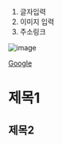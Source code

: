 1. 글자입력
2. 이미지 입력
3. 주소링크


![image](https://cdn-icons-png.flaticon.com/512/1829/1829050.png)

[Google](https://google.com)

# 제목1 



## 제목2